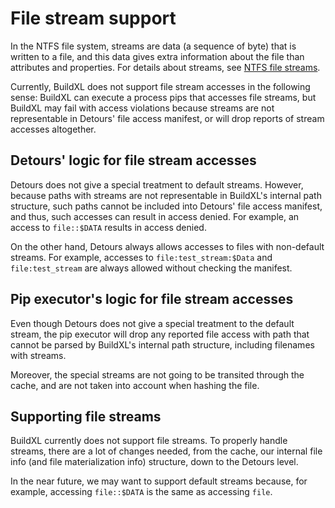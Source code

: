 # File stream support

In the NTFS file system, streams are data (a sequence of byte) that is written to a file, and this data gives extra information about the file than attributes and properties. For details about streams, see [NTFS file streams](https://learn.microsoft.com/en-us/windows/win32/fileio/file-streams).

Currently, BuildXL does not support file stream accesses in the following sense: BuildXL can execute a process pips that accesses file streams, but
BuildXL may fail with access violations because streams are not representable in Detours' file access manifest, or will drop reports of
stream accesses altogether.

## Detours' logic for file stream accesses

Detours does not give a special treatment to default streams. However, because paths with streams are not representable in BuildXL's
internal path structure, such paths cannot be included into Detours' file access manifest, and thus, such accesses can result in access denied.
For example, an access to `file::$DATA` results in access denied.

On the other hand, Detours always allows accesses to files with non-default streams. For example, accesses to `file:test_stream:$Data` and `file:test_stream` are always allowed without checking the manifest.

## Pip executor's logic for file stream accesses

Even though Detours does not give a special treatment to the default stream, the pip executor will drop any reported file access with path
that cannot be parsed by BuildXL's internal path structure, including filenames with streams.

Moreover, the special streams are not going to be transited through the cache, and are not taken into account when hashing the file.

## Supporting file streams

BuildXL currently does not support file streams. To properly handle streams, there are a lot of changes needed, from the cache, our internal file
info (and file materialization info) structure, down to the Detours level.

In the near future, we may want to support default streams because, for example, accessing `file::$DATA` is the same as accessing `file`.

